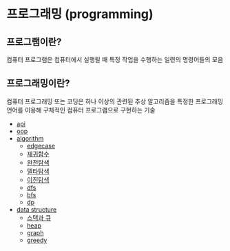 # 프로그래밍 (programming)

## 프로그램이란?

컴퓨터 프로그램은 컴퓨터에서 실행될 때 특정 작업을 수행하는 일련의 명령어들의 모음

## 프로그래밍이란?

컴퓨터 프로그래밍 또는 코딩은 하나 이상의 관련된 추상 알고리즘을 특정한 프로그래밍 언어를 이용해 구체적인 컴퓨터 프로그램으로 구현하는 기술

- [api](https://github.com/sotthang/TIL/blob/master/programming/api.md)
- [oop](https://github.com/sotthang/TIL/blob/master/programming/oop.md)
- [algorithm](https://github.com/sotthang/TIL/blob/master/programming/algorithm.md)
  - [edgecase](https://github.com/sotthang/TIL/blob/master/programming/edgecase.md)
  - [재귀함수](https://github.com/sotthang/TIL/blob/master/programming/%EC%9E%AC%EA%B7%80%ED%95%A8%EC%88%98.md)
  - [완전탐색](https://github.com/sotthang/TIL/blob/master/programming/bruteforce.md)
  - [델타탐색](https://github.com/sotthang/TIL/blob/master/programming/deltasearch.md)
  - [이진탐색](https://github.com/sotthang/TIL/blob/master/programming/binarysearch.md)
  - [dfs](https://github.com/sotthang/TIL/blob/master/programming/dfs.md)
  - [bfs](https://github.com/sotthang/TIL/blob/master/programming/bfs.md)
  - [dp](https://github.com/sotthang/TIL/blob/master/programming/dp.md)
- [data structure](https://github.com/sotthang/TIL/blob/master/programming/data_structure.md)
  - [스택과 큐](https://github.com/sotthang/TIL/blob/master/programming/stack_queue.md)
  - [heap](https://github.com/sotthang/TIL/blob/master/programming/heap.md)
  - [graph](https://github.com/sotthang/TIL/blob/master/programming/graph.md)
  - [greedy](https://github.com/sotthang/TIL/blob/master/programming/greedy.md)
